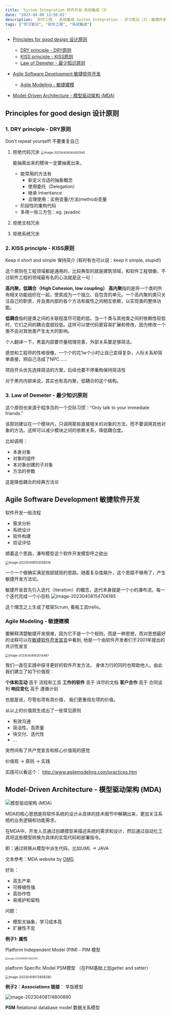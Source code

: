 ```yaml
---
title:  System Integration 软件开发-系统集成（3）
date: "2023-04-08 13:56:01"
description:  软件工程 - 系统集成 System Integration - 学习笔记（3）：敏捷开发 
tags: ["学习笔记", "软件工程", "系统集成"]
---
```




- [Principles for good design 设计原则](#w9_Principles_for_good_design)
  - [DRY principle - DRY原则](#w9_DRY_principle)
  - [KISS principle - KISS原则](#w9_KISS_principle)
  - [Law of Demeter - 最少知识原则](w9_Demeter)

- [Agile Software Development 敏捷软件开发](#w9_Agile_Software_Development)
  - [Agile Modeling - 敏捷建模](#w10_Agile_Modeling)


- [Model-Driven Architecture - 模型驱动架构 (MDA)](#w10_MDA)





<h2 id="w9_Principles_for_good_design">Principles for good design 设计原则</h2>

<h3 id="w9_DRY_principle">1. DRY principle - DRY原则</h3>

Don't repeat yourself! 不要重复自己

1. 拒绝代码冗余
   <img src="./image-20230408140452565.png" alt="image-20230408140452565" style="zoom:67%;" />

   能抽离出来的模块一定要抽离出来，

   - 能常用的方法有
     - 新定义合适的抽象概念
     - 使用委托（Delegation）
     - 继承 Inheritance
     - 合理使用：实例变量/方法(method)变量
   - 阶段性的重构代码
   - 多用一些三方包：eg. javadoc

2. 拒绝文档冗余

3. 拒绝系统冗余

<h3 id="w9_KISS_principle">2. KISS principle - KISS原则</h3>

Keep it short and simple 保持简介 (有时有也可以说：keep it simple, stupid!)

这个原则在工程领域都是通用的，比较典型的就是建筑领域，和软件工程很像，不过软件工程的领域最有名的心法就是这一句：

**高内聚，低耦合（High Cohesion, low coupling）**
**高内聚**指的是将一个类的所有相关功能组织在一起，使其成为一个独立、自包含的单元。一个高内聚的类只关注自己的职责，并且类内部的各个方法和属性之间相互依赖，以实现类的整体功能。

**低耦合**指的是类之间的关联程度尽可能的低。当一个类与其他类之间的依赖性较低时，它们之间的耦合度就较低。这样可以使代码更容易扩展和修改，因为修改一个类不会对其他类产生太大的影响。

个人翻译一下，黑盒内部要尽量梳理完善，外部关系要足够简洁。

感觉和工程师的性格很像，一个个的花1w个小时让自己变得复杂，人际关系却简单直接，把自己活成了NPC......

项目开头优先选择简洁的方案，后续也要不停重构保持简洁性

对于黑内内部来说，其实也有高内聚，低耦合的这个结构。

<h3 id="w9_Demeter">3. Law of Demeter - 最少知识原则</h3>

这个原则也来源于程序员的一个交际习惯：“Only talk to your immediate friends.”

该原则建议在一个模块内，只调用那些直接相关的对象的方法，而不要调用其他对象的方法。这样可以减少模块之间的依赖关系，降低耦合度。

比如调用：

- 本身对象
- 对象的组件
- 本对象创建的子对象
- 方法的参数

这是降低耦合的经典方法论

<h2 id="w9_Agile_Software_Development">Agile Software Development 敏捷软件开发</h2>

软件开发一般流程

- 需求分析
- 系统设计
- 软件构建
- 验证评估

顺着这个思路，瀑布模型这个软件开发模型呼之欲出

<img src="./image-20230408153056516.png" alt="image-20230408153056516" style="zoom:70%;" />

一个一个做确实满足按部就班的思路。随着复杂度飙升，这个思路不够用了，产生敏捷开发方法论。

敏捷开发首先引入迭代（Iteration）的概念，迭代本身就是一个小的瀑布流，每一个迭代完成一个小目标
![image-20230408154706185](./image-20230408154706185.png)

这个理念之上生成了框架Scrum, 看板工具trello。

<h3 id="w10_Agile_Modeling">Agile Modeling - 敏捷建模</h3>

要解释清楚敏捷开发很难，因为它不是一个个规则，而是一种思想，而对思想最好的诠释可以在[敏捷软件开发宣言](http://agilemanifesto.org/iso/zhchs/manifesto.html)中看到, 他是一个由软件开发者们于2001年提出的共识性宣言

<img src="./image-20230408162014467.png" alt="image-20230408162014467" style="zoom:67%;" />

我们一直在实践中探寻更好的软件开发方法，
身体力行的同时也帮助他人。由此我们建立了如下价值观：

**个体和互动** 高于 流程和工具
**工作的软件** 高于 详尽的文档
**客户合作** 高于 合同谈判
**响应变化** 高于 遵循计划

也就是说，尽管右项有其价值，
我们更重视左项的价值。

从以上的价值观生成出了一些常见原则

- 有效沟通
- 简洁性、高质量
- 快交付、迭代性
- ...

突然间有了共产党宣言和核心价值观的感觉

价值观 -> 原则 -> 实践

实践可以看这个： http://www.agilemodeling.com/practices.htm



<h2 id="w10_MDA">Model-Driven Architecture - 模型驱动架构 (MDA)</h2>

![模型驱动架构 (MDA)](https://www.omg.org/mda/images/mda_diagram.gif)

MDA的核心思想是将软件系统的设计从具体的技术细节中解耦出来，更加关注系统的业务逻辑和功能需求。

在MDA中，开发人员通过创建模型来描述系统的需求和设计，然后通过自动化工具将这些模型转换为具体的实现代码和部署指令。

即：通过转换从模型中派生代码，比如UML -> JAVA

文本参考：MDA website by [OMG](https://www.omg.org/mda/)

好处：

- 高生产率
- 可移植性强
- 高协作性
- 易维护和留档

问题：

- 模型太抽象，学习成本高
- 扩展性不足



**例子1: 属性**

Platform Independent Model (PIM) - PIM 模型

<img src="./image-20230408172822142.png" alt="image-20230408172822142" style="zoom:50%;" />

platform Specific Model PSM模型 （在PIM基础上加getter and setter）

<img src="./image-20230408172858280.png" alt="image-20230408172858280" style="zoom:70%;" />

**例子2：Associations 链接**：
早饭模型

<img src="./image-20230408174800880.png" alt="image-20230408174800880" style="zoom:100%;" />

**PSM** Relational database model 数据关系模型













